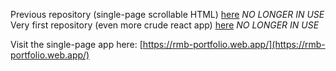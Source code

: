 Previous repository (single-page scrollable HTML) [here](https://github.com/rolinmb/rmb-portfolio) *NO LONGER IN USE*
Very first repository (even more crude react app) [here](https://github.com/rolinmb/fbase-react) *NO LONGER IN USE*

Visit the single-page app here: [https://rmb-portfolio.web.app/](https://rmb-portfolio.web.app/)